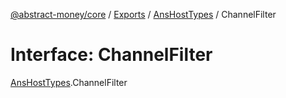 [@abstract-money/core](../README.md) / [Exports](../modules.md) / [AnsHostTypes](../modules/AnsHostTypes.md) / ChannelFilter

# Interface: ChannelFilter

[AnsHostTypes](../modules/AnsHostTypes.md).ChannelFilter
